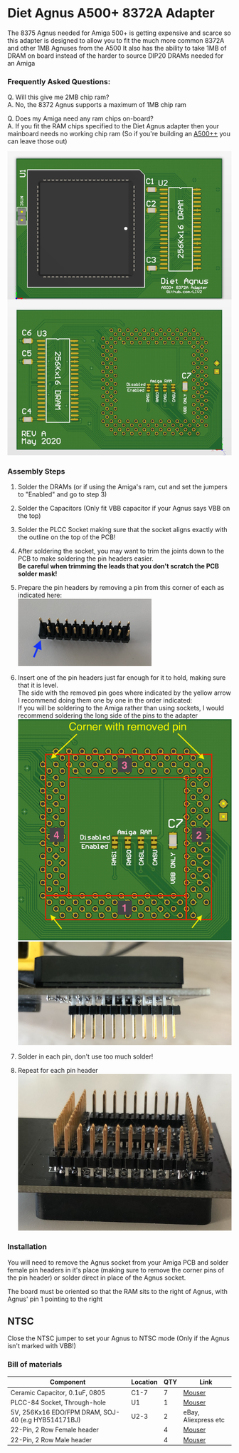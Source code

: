 # Diet Agnus A500+ 8372A Adapter

The 8375 Agnus needed for Amiga 500+ is getting expensive and scarce so this adapter is designed to allow you to fit the much more common 8372A and other 1MB Agnuses from the A500
It also has the ability to take 1MB of DRAM on board instead of the harder to source DIP20 DRAMs needed for an Amiga


### Frequently Asked Questions:
Q. Will this give me 2MB chip ram?<br />
A. No, the 8372 Agnus supports a maximum of 1MB chip ram

Q. Does my Amiga need any ram chips on-board?<br />
A. If you fit the RAM chips specified to the Diet Agnus adapter then your mainboard needs no working chip ram (So if you're building an [A500++](https://www.tindie.com/products/bobsbits/a500-amiga-500-replica-pcb/) you can leave those out)

![PCB](PCB.png?raw=True)

### Assembly Steps
1. Solder the DRAMs (or if using the Amiga's ram, cut and set the jumpers to "Enabled" and go to step 3)

2. Solder the Capacitors (Only fit VBB capacitor if your Agnus says VBB on the top)

3. Solder the PLCC Socket making sure that the socket aligns exactly with the outline on the top of the PCB!

4. After soldering the socket, you may want to trim the joints down to the PCB to make soldering the pin headers easier. <br/>**Be careful when trimming the leads that you don't scratch the PCB solder mask!**
 
5. Prepare the pin headers by removing a pin from this corner of each as indicated here:<br/>
![remove](Images/header.png?raw=True)
6. Insert one of the pin headers just far enough for it to hold, making sure that it is level.<br/>
The side with the removed pin goes where indicated by the yellow arrow<br/>
I recommend doing them one by one in the order indicated:<br/>
If you will be soldering to the Amiga rather than using sockets, I would recommend soldering the long side of the pins to the adapter
![locations](Images/locations.png?raw=True)
![insert](Images/insert.png?raw=True)

7. Solder in each pin, don't use too much solder!

8. Repeat for each pin header<br/>
![solder](Images/solder.png?raw=True)


### Installation
You will need to remove the Agnus socket from your Amiga PCB and solder female pin headers in it's place (making sure to remove the corner pins of the pin header) or solder direct in place of the Agnus socket.

The board must be oriented so that the RAM sits to the right of Agnus, with Agnus' pin 1 pointing to the right

## NTSC
Close the NTSC jumper to set your Agnus to NTSC mode (Only if the Agnus isn't marked with VBB!)




### Bill of materials
|Component|Location|QTY|Link|
|---------|--------|---|------|
|Ceramic Capacitor, 0.1uF, 0805|C1-7|7|[Mouser](https://www.mouser.com/ProductDetail/710-885012207098)|
|PLCC-84 Socket, Through-hole|U1|1|[Mouser](https://www.mouser.com/ProductDetail/437-5408808424008) |
|5V, 256Kx16 EDO/FPM DRAM, SOJ-40 (e.g HYB514171BJ)|U2-3|2|eBay, Aliexpress etc|
|22-Pin, 2 Row Female header||4|[Mouser](https://www.mouser.se/ProductDetail/517-929975-01-11-RK)
|22-Pin, 2 Row Male header||4|[Mouser](https://www.mouser.se/ProductDetail/649-77313-118-22LF)
